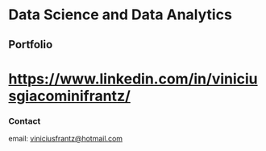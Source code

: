 # Data Science and Data Analytics

## Portfolio

# https://www.linkedin.com/in/viniciusgiacominifrantz/

### Contact

  email: viniciusfrantz@hotmail.com
